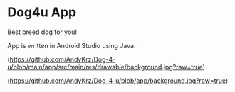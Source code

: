 # Dog4u App

Best breed dog for you!

App is written in Android Studio using Java.

(https://github.com/AndyKrz/Dog-4-u/blob/main/app/src/main/res/drawable/background.jpg?raw=true)

(https://github.com/AndyKrz/Dog-4-u/blob/app/background.jpg?raw=true)
